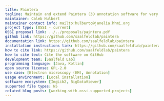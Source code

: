 ```yaml
---
title: Paintera
tagline: Maintain and extend Paintera (3D annotation software for very large volumes).
maintainer: Caleb Hulbert 
maintainer contact info: mailto:hulbertc@janelia.hhmi.org
project type: [OSSI - current]
OSSI proposal link: ../../proposals/paintera.pdf
github link: https://github.com/saalfeldlab/paintera
documentation link: https://github.com/saalfeldlab/paintera
installation instructions link: https://github.com/saalfeldlab/paintera?tab=readme-ov-file#installation-and-usage
how to cite link: https://github.com/saalfeldlab/paintera
how to cite text: Cite the software on GitHub
development team: [Saalfeld Lab]
programming language: [Java, Kotlin]
open source license: GPL-2.0
use case: [Electron microscopy (EM), Annotation]
usage environment: [Local installation]
software ecosystem: [ImgLib2, BigDataViewer]
supported file types: N5
related blog posts: [working-with-ossi-supported-projects]
---
```

